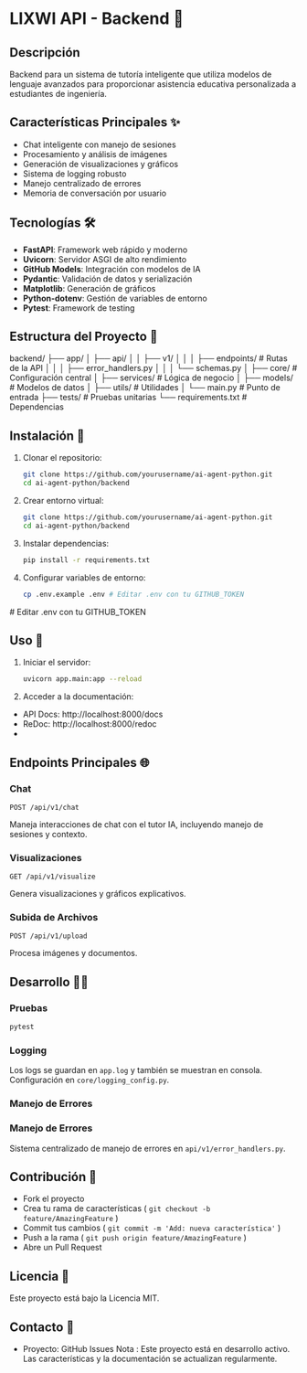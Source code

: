 # LIXWI API - Backend 🚀

## Descripción
Backend para un sistema de tutoría inteligente que utiliza modelos de lenguaje avanzados para proporcionar asistencia educativa personalizada a estudiantes de ingeniería.

## Características Principales ✨
- Chat inteligente con manejo de sesiones
- Procesamiento y análisis de imágenes
- Generación de visualizaciones y gráficos
- Sistema de logging robusto
- Manejo centralizado de errores
- Memoria de conversación por usuario

## Tecnologías 🛠
- **FastAPI**: Framework web rápido y moderno
- **Uvicorn**: Servidor ASGI de alto rendimiento
- **GitHub Models**: Integración con modelos de IA
- **Pydantic**: Validación de datos y serialización
- **Matplotlib**: Generación de gráficos
- **Python-dotenv**: Gestión de variables de entorno
- **Pytest**: Framework de testing

## Estructura del Proyecto 📁
backend/
├── app/
│   ├── api/
│   │   ├── v1/
│   │   │   ├── endpoints/       # Rutas de la API
│   │   │   ├── error_handlers.py
│   │   │   └── schemas.py
│   ├── core/                    # Configuración central
│   ├── services/                # Lógica de negocio
│   ├── models/                  # Modelos de datos
│   ├── utils/                   # Utilidades
│   └── main.py                  # Punto de entrada
├── tests/                       # Pruebas unitarias
└── requirements.txt             # Dependencias

## Instalación 🔧

1. Clonar el repositorio:
    ```bash
    git clone https://github.com/yourusername/ai-agent-python.git
    cd ai-agent-python/backend
    ```
2. Crear entorno virtual:
    ```bash
    git clone https://github.com/yourusername/ai-agent-python.git
    cd ai-agent-python/backend
    ```
3. Instalar dependencias:
    ```bash
    pip install -r requirements.txt
    ```
4. Configurar variables de entorno:
    ```bash
    cp .env.example .env # Editar .env con tu GITHUB_TOKEN
    ```

# Editar .env con tu GITHUB_TOKEN

## Uso 🚀
1. Iniciar el servidor:
    ```bash
    uvicorn app.main:app --reload
    ```
2. Acceder a la documentación:
- API Docs: http://localhost:8000/docs
- ReDoc: http://localhost:8000/redoc
- 
## Endpoints Principales 🌐
### Chat
```http
POST /api/v1/chat
```

Maneja interacciones de chat con el tutor IA, incluyendo manejo de sesiones y contexto.

### Visualizaciones
```http
GET /api/v1/visualize
```

Genera visualizaciones y gráficos explicativos.

### Subida de Archivos
```http
POST /api/v1/upload
```

Procesa imágenes y documentos.

## Desarrollo 👨‍💻
### Pruebas
```bash
pytest
```

### Logging
Los logs se guardan en `app.log` y también se muestran en consola. Configuración en `core/logging_config.py`.

### Manejo de Errores
### Manejo de Errores
Sistema centralizado de manejo de errores en `api/v1/error_handlers.py`.

## Contribución 🤝
- Fork el proyecto
- Crea tu rama de características ( `git checkout -b feature/AmazingFeature` )
- Commit tus cambios ( `git commit -m 'Add: nueva característica'` )
- Push a la rama ( `git push origin feature/AmazingFeature` )
- Abre un Pull Request
## Licencia 📄
Este proyecto está bajo la Licencia MIT.

## Contacto 📧
- Proyecto: GitHub Issues
Nota : Este proyecto está en desarrollo activo. Las características y la documentación se actualizan regularmente.